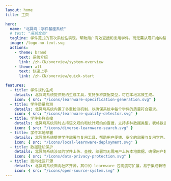 ```yaml
---
layout: home
title: 主页

hero:
  name: "北冥坞：学件基座系统"
  # text: "系统文档"
  tagline: 学件范式的首次系统性实现，帮助用户有效查搜和复用学件，而无需从零开始构建机器学习模型。
  image: /logo-no-text.svg
  actions:
    - theme: brand
      text: 系统介绍
      link: /zh-CN/overview/system-overview
    - theme: alt
      text: 快速上手
      link: /zh-CN/overview/quick-start

features:
  - title: 学件规约生成
    details: 北冥坞系统提供规约生成工具，支持多种数据类型，可在本地高效生成。
    icon: { src: "/icons/learnware-specification-generation.svg" }
  - title: 学件质量检测
    details: 北冥坞系统内置了多重检测机制，以确保系统中每个学件的质量符合要求。
    icon: { src: "/icons/learnware-quality-detector.svg" }
  - title: 学件多样查搜
    details: 北冥坞系统同时支持语义规约和统计规约的查搜，支持多种数据类型，表格数据额外支持异构查搜。
    icon: { src: "/icons/diverse-learnware-search.svg" }
  - title: 学件本地部署
    details: 北冥坞系统提供学件部署与复用工具，帮助用户便捷、安全的部署与复用学件。
    icon: { src: "/icons/local-learnware-deployment.svg" }
  - title: 数据隐私保护
    details: 北冥坞系统涉及的学件上传、查搜、部署均无需用户上传本地数据，确保用户数据隐私。
    icon: { src: "/icons/data-privacy-protection.svg" }
  - title: 面向社区开源
    details: 北冥坞系统面向社区开源，其中的 learnware 包高度可扩展，易于集成新特性和新功能。
    icon: { src: "/icons/open-source-system.svg" }
---
```

